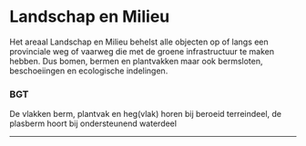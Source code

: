 ﻿# Landschap en Milieu

Het areaal Landschap en Milieu behelst alle objecten op of langs een provinciale weg of vaarweg die met de groene infrastructuur te maken hebben. Dus bomen, bermen en plantvakken maar ook bermsloten, beschoeiingen en ecologische indelingen.


### BGT

De vlakken berm, plantvak en heg(vlak) horen bij beroeid terreindeel, de plasberm hoort bij ondersteunend waterdeel

***
